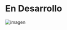 # En Desarrollo

![imagen](https://github.com/StevenSun7/Django-Proyecto-Final/main/Django-Proyecto-Final/static/img/imgReadme.png)